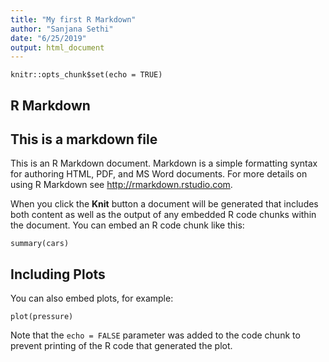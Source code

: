 ```yaml
---
title: "My first R Markdown"
author: "Sanjana Sethi"
date: "6/25/2019"
output: html_document
---
```


```{r setup, include=FALSE}
knitr::opts_chunk$set(echo = TRUE)
```

## R Markdown
## This is a markdown file 

This is an R Markdown document. Markdown is a simple formatting syntax for authoring HTML, PDF, and MS Word documents. For more details on using R Markdown see <http://rmarkdown.rstudio.com>.

When you click the **Knit** button a document will be generated that includes both content as well as the output of any embedded R code chunks within the document. You can embed an R code chunk like this:

```{r cars}
summary(cars)
```

## Including Plots

You can also embed plots, for example:

```{r pressure, echo=FALSE}
plot(pressure)
```

Note that the `echo = FALSE` parameter was added to the code chunk to prevent printing of the R code that generated the plot.
